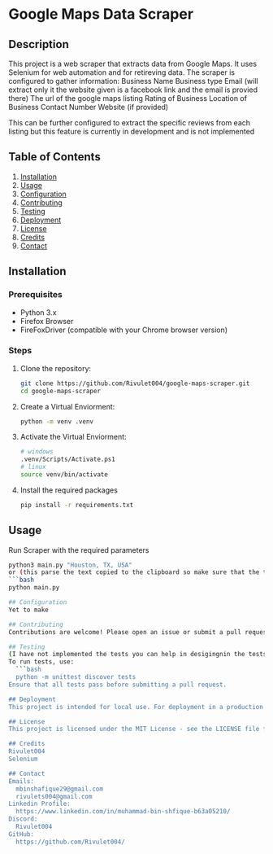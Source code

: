 # Google Maps Data Scraper

## Description
This project is a web scraper that extracts data from Google Maps.
It uses Selenium for web automation and for retireving data.
The scraper is configured to gather information:
  Business Name
  Business type
  Email (will extract only it the website given is a facebook link and the email is provied there)
  The url of the google maps listing
  Rating of Business
  Location of Business
  Contact Number 
  Website (if provided)

This can be further configured to extract the specific reviews from each listing but this feature is currently in development and is not implemented

## Table of Contents
1. [Installation](#installation)
2. [Usage](#usage)
3. [Configuration](#configuration)
4. [Contributing](#contributing)
5. [Testing](#testing)
6. [Deployment](#deployment)
7. [License](#license)
8. [Credits](#credits)
9. [Contact](#contact)

## Installation

### Prerequisites
- Python 3.x
- Firefox Browser
- FireFoxDriver (compatible with your Chrome browser version)

### Steps
1. Clone the repository:
   ```bash
   git clone https://github.com/Rivulet004/google-maps-scraper.git
   cd google-maps-scraper

2. Create a Virtual Enviorment:
   ```bash
   python -m venv .venv
   

4. Activate the Virtual Enviorment:
   ```bash
   # windows
   .venv/Scripts/Activate.ps1
   # linux
   source venv/bin/activate
   
6. Install the required packages
   ```bash
   pip install -r requirements.txt

## Usage
  Run Scraper with the required parameters
  ```bash
  python3 main.py "Houston, TX, USA"
  or (this parse the text copied to the clipboard so make sure that the text is corrent location, using this method in not recomended"
  ```bash
  python main.py 

## Configuration
  Yet to make

## Contributing 
  Contributions are welcome! Please open an issue or submit a pull request for any changes or improvements.

## Testing
  (I have not implemented the tests you can help in desigingnin the tests)
  To run tests, use:
    ```bash
    python -m unittest discover tests
  Ensure that all tests pass before submitting a pull request.

## Deployment
This project is intended for local use. For deployment in a production environment, consider containerizing it with Docker and using cloud services for scalability.

## License
  This project is licensed under the MIT License - see the LICENSE file for details.

## Credits
  Rivulet004
  Selenium

## Contact
  Emails:
    mbinshafique29@gmail.com
    rivulets004@gmail.com
  Linkedin Profile:
    https://www.linkedin.com/in/muhammad-bin-shfique-b63a05210/
  Discord:
    Rivulet004
  GitHub:
    https://github.com/Rivulet004/
  
